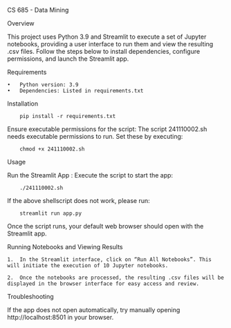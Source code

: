 CS 685 - Data Mining

Overview

This project uses Python 3.9 and Streamlit to execute a set of Jupyter notebooks, providing a user interface to run them and view the resulting .csv files. Follow the steps below to install dependencies, configure permissions, and launch the Streamlit app.

Requirements

	•	Python version: 3.9
	•	Dependencies: Listed in requirements.txt

Installation

		pip install -r requirements.txt


Ensure executable permissions for the script:
	The script 241110002.sh needs executable permissions to run. Set these by executing:
    
	    chmod +x 241110002.sh
    
Usage

Run the Streamlit App
 : Execute the script to start the app:

        ./241110002.sh
        
If the above shellscript does not work, please run:
        
        streamlit run app.py

Once the script runs, your default web browser should open with the Streamlit app.

Running Notebooks and Viewing Results

	1.	In the Streamlit interface, click on “Run All Notebooks”. This will initiate the execution of 10 Jupyter notebooks.
	
	2.	Once the notebooks are processed, the resulting .csv files will be displayed in the browser interface for easy access and review.

Troubleshooting

If the app does not open automatically, try manually opening http://localhost:8501 in your browser.
